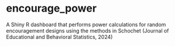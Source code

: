 # encourage_power
A Shiny R dashboard that performs power calculations for random encouragement designs using the methods in Schochet (Journal of Educational and Behavioral Statistics, 2024)
